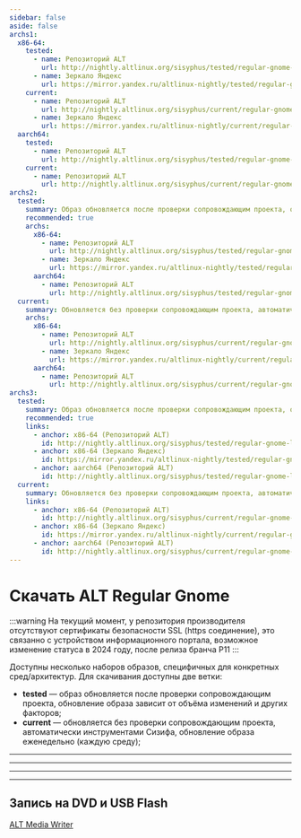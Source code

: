 ```yaml
---
sidebar: false
aside: false
archs1:
  x86-64:
    tested:
      - name: Репозиторий ALT
        url: http://nightly.altlinux.org/sisyphus/tested/regular-gnome-latest-x86_64.iso
      - name: Зеркало Яндекс
        url: https://mirror.yandex.ru/altlinux-nightly/tested/regular-gnome-latest-x86_64.iso
    current:
      - name: Репозиторий ALT
        url: http://nightly.altlinux.org/sisyphus/current/regular-gnome-latest-x86_64.iso
      - name: Зеркало Яндекс
        url: https://mirror.yandex.ru/altlinux-nightly/current/regular-gnome-latest-x86_64.iso
  aarch64:
    tested:
      - name: Репозиторий ALT
        url: http://nightly.altlinux.org/sisyphus/tested/regular-gnome-latest-aarch64.iso
    current:
      - name: Репозиторий ALT
        url: http://nightly.altlinux.org/sisyphus/current/regular-gnome-latest-aarch64.iso
archs2:
  tested:
    summary: Образ обновляется после проверки сопровождающим проекта, обновление образа зависит от объёма изменений и других факторов
    recommended: true
    archs:
      x86-64:
        - name: Репозиторий ALT
          url: http://nightly.altlinux.org/sisyphus/tested/regular-gnome-latest-x86_64.iso
        - name: Зеркало Яндекс
          url: https://mirror.yandex.ru/altlinux-nightly/tested/regular-gnome-latest-x86_64.iso
      aarch64:
        - name: Репозиторий ALT
          url: http://nightly.altlinux.org/sisyphus/tested/regular-gnome-latest-aarch64.iso
  current:
    summary: Обновляется без проверки сопровождающим проекта, автоматически инструментами Сизифа, обновление образа еженедельно (каждую среду)
    archs:
      x86-64:
        - name: Репозиторий ALT
          url: http://nightly.altlinux.org/sisyphus/current/regular-gnome-latest-x86_64.iso
        - name: Зеркало Яндекс
          url: https://mirror.yandex.ru/altlinux-nightly/current/regular-gnome-latest-x86_64.iso
      aarch64:
        - name: Репозиторий ALT
          url: http://nightly.altlinux.org/sisyphus/current/regular-gnome-latest-aarch64.iso
archs3:
  tested:
    summary: Образ обновляется после проверки сопровождающим проекта, обновление образа зависит от объёма изменений и других факторов
    recommended: true
    links:
      - anchor: x86-64 (Репозиторий ALT)
        id: http://nightly.altlinux.org/sisyphus/tested/regular-gnome-latest-x86_64.iso
      - anchor: x86-64 (Зеркало Яндекс)
        id: https://mirror.yandex.ru/altlinux-nightly/tested/regular-gnome-latest-x86_64.iso
      - anchor: aarch64 (Репозиторий ALT)
        id: http://nightly.altlinux.org/sisyphus/tested/regular-gnome-latest-aarch64.iso
  current:
    summary: Обновляется без проверки сопровождающим проекта, автоматически инструментами Сизифа, обновление образа еженедельно (каждую среду)
    links:
      - anchor: x86-64 (Репозиторий ALT)
        id: http://nightly.altlinux.org/sisyphus/current/regular-gnome-latest-x86_64.iso
      - anchor: x86-64 (Зеркало Яндекс)
        id: https://mirror.yandex.ru/altlinux-nightly/current/regular-gnome-latest-x86_64.iso
      - anchor: aarch64 (Репозиторий ALT)
        id: http://nightly.altlinux.org/sisyphus/current/regular-gnome-latest-aarch64.iso
---
```


# Скачать ALT Regular Gnome

:::warning
На текущий момент, у репозитория производителя отсутствуют сертификаты безопасности SSL (https соединение), это связанно с устройством информационного портала, возможное изменение статуса в 2024 году, после релиза бранча P11
:::

Доступны несколько наборов образов, специфичных для конкретных сред/архитектур. Для скачивания доступны две ветки:

- **tested** — образ обновляется после проверки сопровождающим проекта, обновление образа зависит от объёма изменений и других факторов;
- **current** — обновляется без проверки сопровождающим проекта, автоматически инструментами Сизифа, обновление образа еженедельно (каждую среду);

<DownloadList1 />

<hr />
<hr />

<DownloadList2 />

<hr />
<hr />

<DownloadList3 />

## Запись на DVD и USB Flash

[ALT Media Writer](https://www.altlinux.org/Запись_образов_на_DVD_и_USB_Flash)
